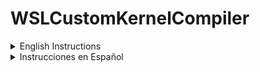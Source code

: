 # WSLCustomKernelCompiler
<details><summary>English Instructions</summary>
<p>
An Automation bash script to compile custom kernels for WSL

The script walks you though the process of compiling a custom kernel for WSL. 
It installs all dependencies.
Clones the official WSLKernel repository.
Brings up the customization menu for the WSL Kernel. 
Compiles the Kernel modules
Copies the Kernel and .wslconf file to your windows folder so it is ready to be used 

# Usage
clone the repository using ```git clone https://github.com/Yaliance/WSLCustomKernelCompiler.git```
then just follow this simple commands
```bash
cd WSLCustomKernelCompiler/
```
Currently the script needs to be converted to unix format since it was uploaded using Windows, for that use the following command:
```bash
sudo dos2unix CustomKernel.sh
```
then just run it using:
```bash
sudo bash CustomKernel.sh
```
the script will ask you for your windows user name so it can copy the files to the right folder. you can get the windows user name by opening cmd and using the command
```bash
echo %USERNAME%
```

# Use
The main usage I gave to compiling a custom kernel is for me to be able to compile drivers using make and load them using modprobe so i can use wifi cards over USBIP.
Compiling your custom kernel for WSL will allow you to do many more things but that depends on your needs.
</p>
</details>


<details><summary>Instrucciones en Español</summary>
<p>
Un Script de automatizacion para la creacion de Kernels para WSL personalizados 

El script te guía a través del proceso de compilación de un kernel personalizado para WSL. Instala todas las dependencias. Clona el repositorio oficial de Kernel para WSL. Muestra el menú de personalización del kernel de WSL. Compila los módulos del Kernel. Copia el Kernel y el archivo .wslconf a tu carpeta de Windows para que esté listo para usarse.

#Uso
Clonar el repositorio usando ```git clone https://github.com/Yaliance/WSLCustomKernelCompiler.git``` 
Luego simplemente hay que seguir los commandos
```bash
cd WSLCustomKernelCompiler/
```
Por el momento se debe convertir el script al formato unix ya que fue subido usando Windows. Puedes convertirlo usando el siguiente comando:
```bash
sudo dos2unix CustomKernelSpanish.sh
```
Luego solo ejecutar usando:
```
sudo bash CustomKernelSpanish.sh
```
el script te pedirá tu nombre de usuario de Windows para poder copiar los archivos en la carpeta correcta. puedes obtener el nombre de usuario de Windows abriendo cmd y usando el comando
```bash
echo %USERNAME%
```
#Proposito
El uso principal que le di a la compilación de un kernel personalizado es poder compilar controladores usando make y cargarlos usando modprobe para poder usar tarjetas wifi a través de USBIP. Compilar tu kernel personalizado para WSL te permitirá hacer muchas más cosas, pero eso depende de tus necesidades.
</p>
</details>
